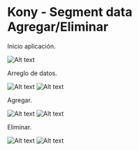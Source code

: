 # Kony - Segment data Agregar/Eliminar

Inicio aplicación.

![Alt text](https://lh3.googleusercontent.com/-5ApY--rs-Bk/VsxvjHGoWuI/AAAAAAAAD7A/cAgrdiba9eo/s496-Ic42/Captura%252520de%252520pantalla%2525202016-02-23%252520a%252520las%2525209.37.32%252520a.m..png "1")

Arreglo de datos.

![Alt text](https://lh3.googleusercontent.com/-YB_8fLODHf4/VsxvjDkY9EI/AAAAAAAAD68/S2yR9uqlkLc/s301-Ic42/Captura%252520de%252520pantalla%2525202016-02-23%252520a%252520las%2525209.37.48%252520a.m..png "2")
![Alt text](https://lh3.googleusercontent.com/-NY9x0y4tTrA/VsxvjAJ3sXI/AAAAAAAAD64/nRhXVXvtGhw/s300-Ic42/Captura%252520de%252520pantalla%2525202016-02-23%252520a%252520las%2525209.37.54%252520a.m..png "3")

Agregar.

![Alt text](https://lh3.googleusercontent.com/-UHY_AwYxhrs/Vsxvbj0aXKI/AAAAAAAAD60/ruAiR0BdHBw/s496-Ic42/Captura%252520de%252520pantalla%2525202016-02-23%252520a%252520las%2525209.38.24%252520a.m..png "5")
![Alt text](https://lh3.googleusercontent.com/-AhtBQK69yUQ/Vsxvbnd89VI/AAAAAAAAD6w/sBtC-0BUR0s/s319-Ic42/Captura%252520de%252520pantalla%2525202016-02-23%252520a%252520las%2525209.38.33%252520a.m..png "6")

Eliminar.

![Alt text](https://lh3.googleusercontent.com/-UVfJtuHPwME/VsxvVdAnuuI/AAAAAAAAD6o/v-NZvKyCryQ/s337-Ic42/Captura%252520de%252520pantalla%2525202016-02-23%252520a%252520las%2525209.38.49%252520a.m..png "7")
![Alt text](https://lh3.googleusercontent.com/-a1nEM2ZVvLQ/VsxvVQX-HsI/AAAAAAAAD6s/KbRt1RQloas/s332-Ic42/Captura%252520de%252520pantalla%2525202016-02-23%252520a%252520las%2525209.38.54%252520a.m..png "8")
